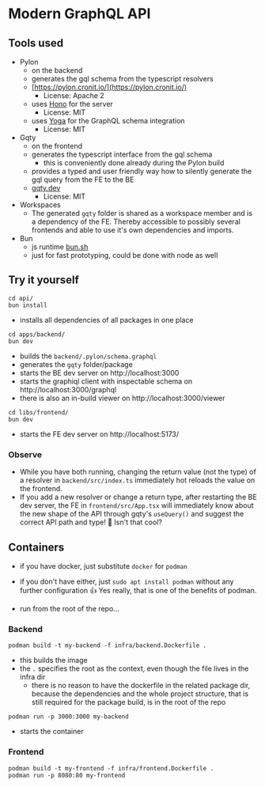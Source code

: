 # Modern GraphQL API

## Tools used

- Pylon
  - on the backend
  - generates the gql schema from the typescript resolvers
  - [https://pylon.cronit.io/](https://pylon.cronit.io/)
    - License: Apache 2
  - uses [Hono](https://hono.dev/) for the server
    - License: MIT
  - uses [Yoga](https://the-guild.dev/graphql/yoga-server) for the GraphQL
    schema integration
    - License: MIT
- Gqty
  - on the frontend
  - generates the typescript interface from the gql schema
    - this is conveniently done already during the Pylon build
  - provides a typed and user friendly way how to silently generate the gql
    query from the FE to the BE
  - [gqty.dev](https://gqty.dev/)
    - License: MIT
- Workspaces
  - The generated `gqty` folder is shared as a workspace member and is a
    dependency of the FE. Thereby accessible to possibly several frontends and
    able to use it's own dependencies and imports.
- Bun
  - js runtime [bun.sh](https://bun.sh/)
  - just for fast prototyping, could be done with node as well

## Try it yourself

```
cd api/
bun install
```

- installs all dependencies of all packages in one place

```
cd apps/backend/
bun dev
```

- builds the `backend/.pylon/schema.graphql`
- generates the `gqty` folder/package
- starts the BE dev server on http://localhost:3000
- starts the graphiql client with inspectable schema on
  http://localhost:3000/graphql
- there is also an in-build viewer on http://localhost:3000/viewer

```
cd libs/frontend/
bun dev
```

- starts the FE dev server on http://localhost:5173/

### Observe

- While you have both running, changing the return value (not the type) of a
  resolver in `backend/src/index.ts` immediately hot reloads the value on the
  frontend.
- If you add a new resolver or change a return type, after restarting the BE dev
  server, the FE in `frontend/src/App.tsx` will immediately know about the new
  shape of the API through gqty's `useQuery()` and suggest the correct API path
  and type! 🤩 Isn't that cool?

## Containers

- if you have docker, just substitute `docker` for `podman`
- if you don't have either, just `sudo apt install podman` without any further
  configuration 👍️ Yes really, that is one of the benefits of podman.

- run from the root of the repo...

### Backend

```
podman build -t my-backend -f infra/backend.Dockerfile .
```

- this builds the image
- the `.` specifies the root as the context, even though the file lives in the
  infra dir
  - there is no reason to have the dockerfile in the related package dir,
    because the dependencies and the whole project structure, that is still
    required for the package build, is in the root of the repo

```
podman run -p 3000:3000 my-backend
```

- starts the container

### Frontend

```
podman build -t my-frontend -f infra/frontend.Dockerfile .
podman run -p 8080:80 my-frontend
```
